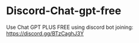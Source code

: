 # Discord-Chat-gpt-free
Use Chat GPT PLUS FREE using discord bot joining: https://discord.gg/BTzCaghJ3Y







